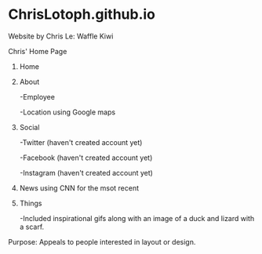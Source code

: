 # ChrisLotoph.github.io
Website by Chris Le: Waffle Kiwi

Chris' Home Page

1. Home
  
2. About
  
   -Employee
    
   -Location using Google maps
     
3. Social
    
   -Twitter (haven't created account yet)
      
   -Facebook (haven't created account yet)
      
   -Instagram (haven't created account yet)
      
4. News using CNN for the msot recent
     
5. Things
     
   -Included inspirational gifs along with an image of a duck and lizard with a scarf.
     
  Purpose: Appeals to people interested in layout or design.
